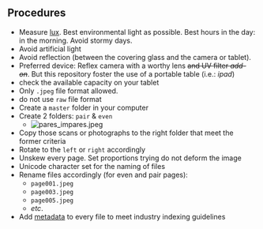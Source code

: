 ## Procedures

* Measure [lux](https://itunes.apple.com/es/app/light-meter-lux-measurement-tool/id642285909?mt=8). Best environmental light as possible. Best hours in the day: in the morning. Avoid stormy days.
* Avoid artificial light
* Avoid reflection (between the covering glass and the camera or tablet).
* Preferred device: Reflex camera with a worthy lens ~~and UV filter _add-on_~~. But this repository foster the use of a portable table (i.e.: _ipad_)
* check the available capacity on your tablet
* Only `.jpeg` file format allowed. 
* do not use `raw` file format 
* Create a `master` folder in your computer
* Create 2 folders: `pair` & `even`
  - ![pares_impares.jpeg](https://bitbucket.org/repo/5qA7gpA/images/475937124-pares_impares.jpeg)
* Copy those scans or photographs to the right folder that meet the former criteria
* Rotate to the `left` or `right` accordingly
* Unskew every page. Set proportions trying do not deform the image
* Unicode character set for the naming of files
* Rename files accordingly (for even and pair pages): 
    - `page001.jpeg`
    - `page003.jpeg`
    - `page005.jpeg`
    - _etc_.
* Add [metadata](https://bitbucket.org/imhicihu/digitalizacion-worflow/src/1d35713855c1381f99508c0e209ef41e0af437b0/Metadata.md?at=master&fileviewer=file-view-default) to every file to meet industry indexing guidelines